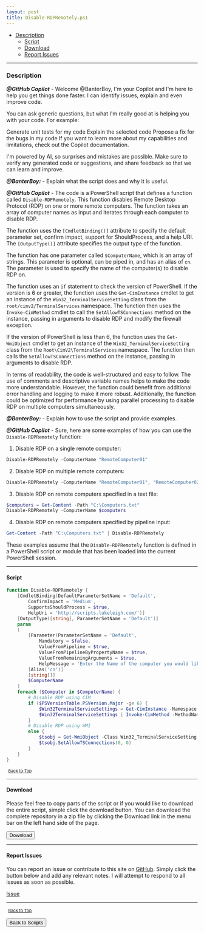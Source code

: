 ```yaml
---
layout: post
title: Disable-RDPRemotely.ps1
---
```


- [Description](#description)
  - [Script](#script)
  - [Download](#download)
  - [Report Issues](#report-issues)

---

### Description

**_@GitHub Copilot_** - Welcome @BanterBoy, I'm your Copilot and I'm here to help you get things done faster. I can identify issues, explain and even improve code.

You can ask generic questions, but what I'm really good at is helping you with your code. For example:

Generate unit tests for my code
Explain the selected code
Propose a fix for the bugs in my code
If you want to learn more about my capabilities and limitations, check out the Copilot documentation.

I'm powered by AI, so surprises and mistakes are possible. Make sure to verify any generated code or suggestions, and share feedback so that we can learn and improve.

**_@BanterBoy:_** - Explain what the script does and why it is useful.

**_@GitHub Copilot_** - The code is a PowerShell script that defines a function called `Disable-RDPRemotely`. This function disables Remote Desktop Protocol (RDP) on one or more remote computers. The function takes an array of computer names as input and iterates through each computer to disable RDP.

The function uses the `[CmdletBinding()]` attribute to specify the default parameter set, confirm impact, support for ShouldProcess, and a help URI. The `[OutputType()]` attribute specifies the output type of the function.

The function has one parameter called `$ComputerName`, which is an array of strings. This parameter is optional, can be piped in, and has an alias of `cn`. The parameter is used to specify the name of the computer(s) to disable RDP on.

The function uses an `if` statement to check the version of PowerShell. If the version is 6 or greater, the function uses the `Get-CimInstance` cmdlet to get an instance of the `Win32_TerminalServiceSetting` class from the `root/cimv2/TerminalServices` namespace. The function then uses the `Invoke-CimMethod` cmdlet to call the `SetAllowTSConnections` method on the instance, passing in arguments to disable RDP and modify the firewall exception.

If the version of PowerShell is less than 6, the function uses the `Get-WmiObject` cmdlet to get an instance of the `Win32_TerminalServiceSetting` class from the `Root\CimV2\TerminalServices` namespace. The function then calls the `SetAllowTSConnections` method on the instance, passing in arguments to disable RDP.

In terms of readability, the code is well-structured and easy to follow. The use of comments and descriptive variable names helps to make the code more understandable. However, the function could benefit from additional error handling and logging to make it more robust. Additionally, the function could be optimized for performance by using parallel processing to disable RDP on multiple computers simultaneously.

**_@BanterBoy:_** - Explain how to use the script and provide examples.

**_@GitHub Copilot_** - Sure, here are some examples of how you can use the `Disable-RDPRemotely` function:

1. Disable RDP on a single remote computer:

```powershell
Disable-RDPRemotely -ComputerName "RemoteComputer01"
```

2. Disable RDP on multiple remote computers:

```powershell
Disable-RDPRemotely -ComputerName "RemoteComputer01", "RemoteComputer02", "RemoteComputer03"
```

3. Disable RDP on remote computers specified in a text file:

```powershell
$computers = Get-Content -Path "C:\Computers.txt"
Disable-RDPRemotely -ComputerName $computers
```

4. Disable RDP on remote computers specified by pipeline input:

```powershell
Get-Content -Path "C:\Computers.txt" | Disable-RDPRemotely
```

These examples assume that the `Disable-RDPRemotely` function is defined in a PowerShell script or module that has been loaded into the current PowerShell session.

---

#### Script

```powershell
function Disable-RDPRemotely {
    [CmdletBinding(DefaultParameterSetName = 'Default',
        ConfirmImpact = 'Medium',
        SupportsShouldProcess = $true,
        HelpUri = 'http://scripts.lukeleigh.com/')]
    [OutputType([string], ParameterSetName = 'Default')]
    param
    (
        [Parameter(ParameterSetName = 'Default',
            Mandatory = $false,
            ValueFromPipeline = $true,
            ValueFromPipelineByPropertyName = $true,
            ValueFromRemainingArguments = $true,
            HelpMessage = 'Enter the Name of the computer you would like to connect to.')]
        [Alias('cn')]
        [string[]]
        $ComputerName
    )
    foreach ($Computer in $ComputerName) {
        # Disable RDP using CIM
        if ($PSVersionTable.PSVersion.Major -ge 6) {
            $Win32TerminalServiceSettings = Get-CimInstance -Namespace root/cimv2/TerminalServices -ClassName Win32_TerminalServiceSetting -ComputerName $Computer
            $Win32TerminalServiceSettings | Invoke-CimMethod -MethodName SetAllowTSConnections -Arguments @{AllowTSConnections = 0; ModifyFirewallException = 0 } -ComputerName $Computer
        }
        # Disable RDP using WMI
        else {
            $tsobj = Get-WmiObject -Class Win32_TerminalServiceSetting -Namespace Root\CimV2\TerminalServices -ComputerName $Computer
            $tsobj.SetAllowTSConnections(0, 0)
        }
    }
}

```

<span style="font-size:11px;"><a href="#"><i class="fas fa-caret-up" aria-hidden="true" style="color: white; margin-right:5px;"></i>Back to Top</a></span>

---

#### Download

Please feel free to copy parts of the script or if you would like to download the entire script, simple click the download button. You can download the complete repository in a zip file by clicking the Download link in the menu bar on the left hand side of the page.

<button class="btn" type="submit" onclick="window.open('/PowerShell/NewFunctions/Disable-RDPRemotely.ps1')">
    <i class="fa fa-cloud-download-alt">
    </i>
        Download
</button>

---

#### Report Issues

You can report an issue or contribute to this site on <a href="https://github.com/BanterBoy/scripts-blog/issues">GitHub</a>. Simply click the button below and add any relevant notes. I will attempt to respond to all issues as soon as possible.

<!-- Place this tag where you want the button to render. -->

<a class="github-button" href="https://github.com/BanterBoy/scripts-blog/issues/new?title=Disable-RDPRemotely.ps1&body=There is a problem with this function. Please find details below." data-show-count="true" aria-label="Issue BanterBoy/scripts-blog on GitHub">Issue</a>

---

<span style="font-size:11px;"><a href="#"><i class="fas fa-caret-up" aria-hidden="true" style="color: white; margin-right:5px;"></i>Back to Top</a></span>

<a href="/menu/_pages/scripts.html">
    <button class="btn">
        <i class='fas fa-reply'>
        </i>
            Back to Scripts
    </button>
</a>

[1]: http://ecotrust-canada.github.io/markdown-toc
[2]: https://github.com/googlearchive/code-prettify
